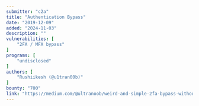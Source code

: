 ```yaml
---
submitter: "c2a"
title: "Authentication Bypass"
date: "2019-12-09"
added: "2024-11-03"
description: ""
vulnerabilities: [
    "2FA / MFA bypass"
]
programs: [
    "undisclosed"
]
authors: [
    "Rushiikesh (@u1tran00b)"
]
bounty: "700"
link: "https://medium.com/@ultranoob/weird-and-simple-2fa-bypass-without-any-test-b869e09ac261"
---
```





